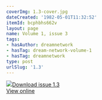 ```yaml
---
coverImg: 1.3-cover.jpg
dateCreated: '1982-05-01T11:32:52'
itemId: bcphbhs662v
layout: page
name: Volume 1, issue 3
tags:
- hasAuthor: dreamnetwork
- hasTag: dream-network-volume-1
- hasTag: dreamnetwork
type: post
urlSlug: '1.3'
---
```

<img class="card-journal-img" src="../images/1.3-rect.jpg"/><a href="../files/pdfs/Volume_1/1.3_Dream_Network_Bulletin_Vol.1_Issue_3.pdf" download="">Download issue 1.3</a><br><a href="../files/pdfs/Volume_1/1.3_Dream_Network_Bulletin_Vol.1_Issue_3.pdf">View online</a>